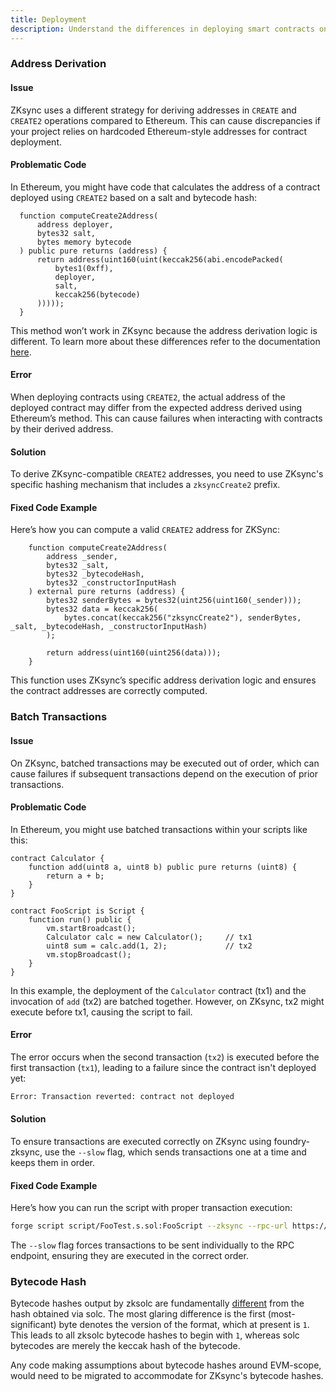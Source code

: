 ```yaml
---
title: Deployment
description: Understand the differences in deploying smart contracts on ZKSync using foundry-zksync.
---
```


### Address Derivation

#### Issue

ZKsync uses a different strategy for deriving addresses in `CREATE` and `CREATE2`
operations compared to Ethereum. This can cause discrepancies if your project relies on hardcoded Ethereum-style addresses for contract deployment.

#### Problematic Code

In Ethereum, you might have code that calculates the address of a contract deployed using `CREATE2` based on a salt and bytecode hash:

```solidity
  function computeCreate2Address(
      address deployer,
      bytes32 salt,
      bytes memory bytecode
  ) public pure returns (address) {
      return address(uint160(uint(keccak256(abi.encodePacked(
          bytes1(0xff),
          deployer,
          salt,
          keccak256(bytecode)
      )))));
  }
```

This method won’t work in ZKsync because the address derivation logic is different. To learn more about these differences refer to the documentation [here](https://docs.zksync.io/build/developer-reference/ethereum-differences/evm-instructions#address-derivation).

#### Error

When deploying contracts using `CREATE2`, the actual address of the deployed contract may differ from the expected address derived using Ethereum’s
method. This can cause failures when interacting with contracts by
their derived address.

#### Solution

To derive ZKsync-compatible `CREATE2` addresses, you need to use ZKsync's specific hashing mechanism that includes a `zksyncCreate2` prefix.

#### Fixed Code Example

Here’s how you can compute a valid `CREATE2` address for ZKSync:

```solidity
    function computeCreate2Address(
        address _sender,
        bytes32 _salt,
        bytes32 _bytecodeHash,
        bytes32 _constructorInputHash
    ) external pure returns (address) {
        bytes32 senderBytes = bytes32(uint256(uint160(_sender)));
        bytes32 data = keccak256(
            bytes.concat(keccak256("zksyncCreate2"), senderBytes, _salt, _bytecodeHash, _constructorInputHash)
        );

        return address(uint160(uint256(data)));
    }
```

This function uses ZKsync’s specific address derivation logic and ensures the contract addresses are correctly computed.

### Batch Transactions

#### Issue

On ZKsync, batched transactions may be executed out of order, which can cause failures if subsequent transactions depend on the execution of prior transactions.

#### Problematic Code

In Ethereum, you might use batched transactions within your scripts like this:

```solidity
contract Calculator {
    function add(uint8 a, uint8 b) public pure returns (uint8) {
        return a + b;
    }
}

contract FooScript is Script {
    function run() public {
        vm.startBroadcast();
        Calculator calc = new Calculator();     // tx1
        uint8 sum = calc.add(1, 2);             // tx2
        vm.stopBroadcast();
    }
}
```

In this example, the deployment of the `Calculator` contract (tx1)
and the invocation of `add` (tx2) are batched together. However,
on ZKsync, tx2 might execute before tx1, causing the script to fail.

#### Error

The error occurs when the second transaction (`tx2`) is executed before the first
transaction (`tx1`), leading to a failure since the contract isn't deployed yet:

```bash
Error: Transaction reverted: contract not deployed
```

#### Solution

To ensure transactions are executed correctly on ZKsync using foundry-zksync,
use the `--slow` flag, which sends transactions one at a time and keeps them in order.

#### Fixed Code Example

Here’s how you can run the script with proper transaction execution:

```bash
forge script script/FooTest.s.sol:FooScript --zksync --rpc-url https://sepolia.era.zksync.dev --broadcast --slow
```

The `--slow` flag forces transactions to be sent individually to the RPC endpoint, ensuring they are executed in the correct order.

### Bytecode Hash

Bytecode hashes output by zksolc are fundamentally [different](https://docs.zksync.io/zk-stack/components/zksync-evm/bootloader#bytecode-hashes)
from the hash obtained via solc. The most glaring difference is the first
(most-significant) byte denotes the version of the format, which at present is `1`.
This leads to all zksolc bytecode hashes to begin with `1`, whereas solc bytecodes are merely the keccak hash of the bytecode.

Any code making assumptions about bytecode hashes around EVM-scope, would need to be migrated to accommodate for ZKsync's bytecode hashes.
